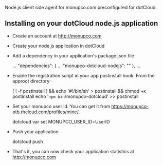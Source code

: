 Node.js client side agent for monupco.com preconfigured for dotCloud.


Installing on your dotCloud node.js application
----------------------------------------------

- Create an account at http://monupco.com

- Create your node.js application in dotCloud

- Add a dependency in your application's package.json file

    ...
    "dependencies": {
    ...
    "monupco-dotcloud-nodejs": ""
    },
    ...

- Enable the registration script in your app postinstall hook. From the approot directory:


    [ ! -f postinstall ] && echo '#!/bin/sh' > postinstall && chmod +x postinstall
    echo '`npm bin`/monupco-dotcloud' >> postinstall


- Set your monupco user id. You can get it from https://monupco-otb.rhcloud.com/profiles/mine/.

    dotcloud var set <app name> MONUPCO_USER_ID=UserID


- Push your application

    dotcloud push <app name>

- That's it, you can now check your application statistics at http://monupco.com
